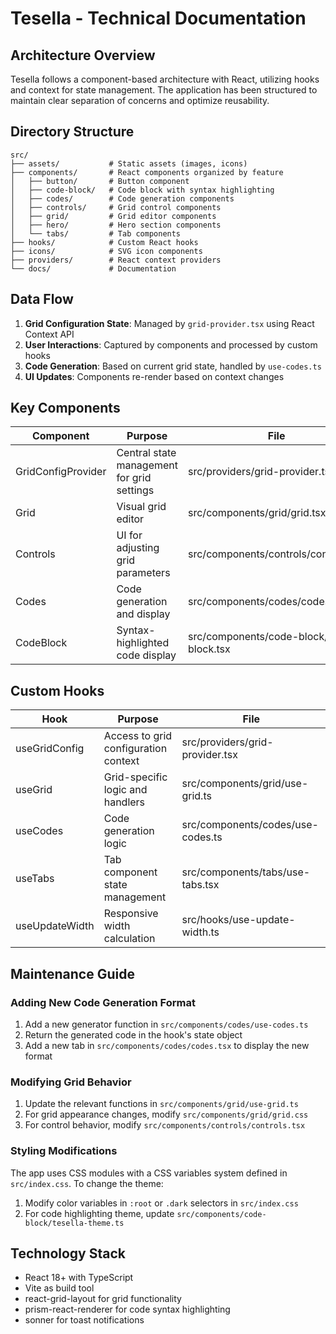 # Tesella - Technical Documentation

## Architecture Overview

Tesella follows a component-based architecture with React, utilizing hooks and context for state management. The application has been structured to maintain clear separation of concerns and optimize reusability.

## Directory Structure

```
src/
├── assets/           # Static assets (images, icons)
├── components/       # React components organized by feature
│   ├── button/       # Button component
│   ├── code-block/   # Code block with syntax highlighting
│   ├── codes/        # Code generation components
│   ├── controls/     # Grid control components
│   ├── grid/         # Grid editor components
│   ├── hero/         # Hero section components
│   └── tabs/         # Tab components
├── hooks/            # Custom React hooks
├── icons/            # SVG icon components
├── providers/        # React context providers
└── docs/             # Documentation
```

## Data Flow

1. **Grid Configuration State**: Managed by `grid-provider.tsx` using React Context API
2. **User Interactions**: Captured by components and processed by custom hooks
3. **Code Generation**: Based on current grid state, handled by `use-codes.ts`
4. **UI Updates**: Components re-render based on context changes

## Key Components

| Component          | Purpose                                    | File                                     |
| ------------------ | ------------------------------------------ | ---------------------------------------- |
| GridConfigProvider | Central state management for grid settings | src/providers/grid-provider.tsx          |
| Grid               | Visual grid editor                         | src/components/grid/grid.tsx             |
| Controls           | UI for adjusting grid parameters           | src/components/controls/controls.tsx     |
| Codes              | Code generation and display                | src/components/codes/codes.tsx           |
| CodeBlock          | Syntax-highlighted code display            | src/components/code-block/code-block.tsx |

## Custom Hooks

| Hook           | Purpose                              | File                              |
| -------------- | ------------------------------------ | --------------------------------- |
| useGridConfig  | Access to grid configuration context | src/providers/grid-provider.tsx   |
| useGrid        | Grid-specific logic and handlers     | src/components/grid/use-grid.ts   |
| useCodes       | Code generation logic                | src/components/codes/use-codes.ts |
| useTabs        | Tab component state management       | src/components/tabs/use-tabs.tsx  |
| useUpdateWidth | Responsive width calculation         | src/hooks/use-update-width.ts     |

## Maintenance Guide

### Adding New Code Generation Format

1. Add a new generator function in `src/components/codes/use-codes.ts`
2. Return the generated code in the hook's state object
3. Add a new tab in `src/components/codes/codes.tsx` to display the new format

### Modifying Grid Behavior

1. Update the relevant functions in `src/components/grid/use-grid.ts`
2. For grid appearance changes, modify `src/components/grid/grid.css`
3. For control behavior, modify `src/components/controls/controls.tsx`

### Styling Modifications

The app uses CSS modules with a CSS variables system defined in `src/index.css`. To change the theme:

1. Modify color variables in `:root` or `.dark` selectors in `src/index.css`
2. For code highlighting theme, update `src/components/code-block/tesella-theme.ts`

## Technology Stack

- React 18+ with TypeScript
- Vite as build tool
- react-grid-layout for grid functionality
- prism-react-renderer for code syntax highlighting
- sonner for toast notifications
